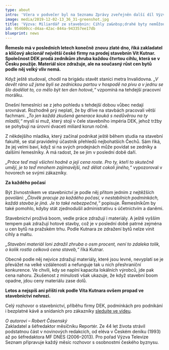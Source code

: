 ```yaml
---
type: about
intro: 'Včera v podvečer byl na Seznamu Zprávy zveřejněn další díl Výzvy Roberta Čásenského, tentokrát pro nás více než zajímavý, protože jeho hostem byl majitel Stavebnin DEK Vít Kutnar.'
image: media/2019-12-02-13_36_31-greenshot.jpg
title: 'Výzva: Miliardář ze stavebnin: Cihly za&nbsp;drahé byty nemůžou'
id: 954600cc-d4aa-42ac-844a-943357ee17db
blueprint: news
---
```

<p><strong>Řemeslo má
v posledních letech konečně znovu zlaté dno, říká zakladatel a klíčový akcionář
největší české firmy na prodej stavebnin Vít Kutnar. Společnost DEK prodá
zedníkům zhruba každou čtvrtou cihlu, která se v Česku použije. Materiál sice
zdražuje, ale na současný růst cen bytů podle něj velký vliv nemá.
	</strong>
</p>
<p>Když ještě
studoval, chodil na brigádu stavět stanici metra Invalidovna. 
	<i>„V devět
ráno už jsme byli se zednickou partou v hospodě na pivu a v jednu se šlo
dodělat to, co mělo být ten den hotové,“
	</i> vzpomíná na tehdejší pracovní
morálku.
</p>
<p>Dnešní
řemeslníci se z jeho pohledu s tehdejší dobou vůbec nedají srovnávat. Rozhodně
prý neplatí, že by dříve na stavbách pracovali větší fachmani. 
	<i>„To jen
každá zkušená generace kouká s nedůvěrou na ty mladší,“
	</i> myslí si muž,
který stojí v čele stavebního impéria DEK, jehož tržby se pohybují na úrovni
dvaceti miliard korun ročně.
</p>
<p>Z
někdejšího mladíka, který začínal podnikat ještě během studia na stavební
fakultě, se stal pravidelný účastník přehledů nejbohatších Čechů. Sám říká, že
jej velmi baví, když si na svých prodejnách může povídat se zedníky a dalšími
řemeslníky. A má radost, že se jim v poslední době daří.
</p>
<p><i>„Práce teď
mají všichni hodně a její cena roste. Pro ty, kteří to skutečně umějí, je to
teď mnohem zajímavější, než dělat cokoli jiného,“
	</i> vypozoroval
v hovorech se svými zákazníky.
</p>
<p><strong>Za každého
počasí
	</strong>
</p>
<p>Být
živnostníkem ve stavebnictví je podle něj přitom jedním z nejtěžších povolání: 
	<i>„Člověk
pracuje za každého počasí, v&nbsp;nestabilních podmínkách, každá stavba je jiná. Je
to také nebezpečné,“
	</i> popisuje. Řemeslníkům by také pomohlo, kdyby stát
zjednodušil administrativu s&nbsp;účetnictvím a daněmi.
</p>
<p>Stavebnictví
prožívá boom, vedle práce zdražují i materiály. A&nbsp;ještě vyšším tempem pak
zdražují hotové stavby, což je v&nbsp;poslední době patrné zejména u&nbsp;cen bytů na
pražském trhu. Podle Kutnara ze zdražení bytů nelze vinit cihly a&nbsp;maltu.
</p>
<p><i>„Stavební
materiál loni zdražil zhruba o osm procent, není to zdaleka tolik, o kolik
rostla celková cena staveb,“
	</i> říká Kutnar.
</p>
<p>Obecně
podle něj nejvíce zdražují materiály, které jsou levné, nevyplatí se je
převážet na velké vzdálenosti a nefunguje tak u nich přeshraniční konkurence.
Ve chvíli, kdy se naplní kapacita lokálních výrobců, jde pak cena nahoru.
Zkušenost z minulosti však ukazuje, že když stavební boom opadne, jdou ceny
materiálu zase dolů.
</p>
<p><strong>Letos a
nejspíš ani příští rok podle Víta Kutnara ovšem propad ve stavebnictví nehrozí.
	</strong>
</p>
<p>Celý
rozhovor o stavebnictví, příběhu firmy DEK, podmínkách pro podnikání i
bezplatné kávě a snídaních pro zákazníky 
	<a href="https://www.seznamzpravy.cz/clanek/miliardar-ze-stavebnin-cihly-za-drahe-byty-nemuzou-66848?seq-no=14&dop-ab-variant=&source=clanky-home">sledujte ve videu</a>.
</p>
<p><i>O autorovi
– Robert Čásenský
	<br></i>Zakladatel
a šéfredaktor měsíčníku Reportér. Ze 44 let života strávil podstatnou část v
novinových redakcích, od eléva v Českém deníku (1993) až po šéfredaktora MF
DNES (2006–2013). Pro pořad Výzva Televize Seznam připravuje každý měsíc
rozhovor s osobnostmi českého byznysu.
</p>